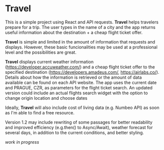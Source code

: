 # Travel

This is a simple project using React and API requests. **Travel** helps travelers prepare for a trip. The user types in the name of a city and the app returns useful information about the destination + a cheap flight ticket offer.

**Travel** is simple and limited in the amount of information that requests and displays. However, these basic funcionalities may be used at a professional level and the possibilities are great. 

**Travel** displays current weather information (https://developer.accuweather.com/) and a cheap flight ticket offer to the specified destination (https://developers.amadeus.com/, https://airlabs.co/). Details about how the information is retrieved or the amount of data available can be found on each API website. The app uses the current date and PRAGUE, CZR, as parameters for the flight ticket search. An updated version could include an actual flights search widget with the option to change origin location and choose dates

Ideally, **Travel** will also include cost of living data (e.g. Numbeo API) as soon as I'm able to find a free resource.

Version 1.2 may include rewriting of some passages for better readability and improved efficiency (e.g.then() to Async/Await), weather forecast for several days, in addition to the current conditions, and better styling. 

*work in progress*
